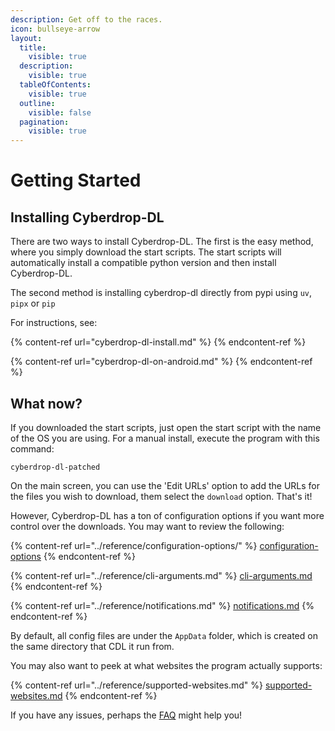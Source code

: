 ```yaml
---
description: Get off to the races.
icon: bullseye-arrow
layout:
  title:
    visible: true
  description:
    visible: true
  tableOfContents:
    visible: true
  outline:
    visible: false
  pagination:
    visible: true
---
```


# Getting Started

## Installing Cyberdrop-DL</a>

There are two ways to install Cyberdrop-DL. The first is the easy method, where you simply download the start scripts. The start scripts will automatically install a compatible python version and then install Cyberdrop-DL.

The second method is installing cyberdrop-dl directly from pypi using `uv`, `pipx` or `pip`

For instructions, see:

{% content-ref url="cyberdrop-dl-install.md" %}
{% endcontent-ref %}

{% content-ref url="cyberdrop-dl-on-android.md" %}
{% endcontent-ref %}

## What now?</a>

If you downloaded the start scripts, just open the start script with the name of the OS you are using. For a manual install, execute the program with this command:

```shell
cyberdrop-dl-patched
```

On the main screen, you can use the 'Edit URLs' option to add the URLs for the files you wish to download, them select the `download` option. That's it!

However, Cyberdrop-DL has a ton of configuration options if you want more control over the downloads. You may want to review the following:

{% content-ref url="../reference/configuration-options/" %}
[configuration-options](../reference/configuration-options/)
{% endcontent-ref %}

{% content-ref url="../reference/cli-arguments.md" %}
[cli-arguments.md](../reference/cli-arguments.md)
{% endcontent-ref %}

{% content-ref url="../reference/notifications.md" %}
[notifications.md](../reference/notifications.md)
{% endcontent-ref %}

By default, all config files are under the `AppData` folder, which is created on the same directory that CDL it run from.

You may also want to peek at what websites the program actually supports:

{% content-ref url="../reference/supported-websites.md" %}
[supported-websites.md](../reference/supported-websites.md)
{% endcontent-ref %}

If you have any issues, perhaps the [FAQ](../frequently-asked-questions.md) might help you!
